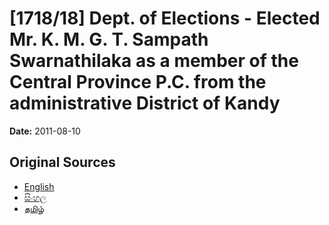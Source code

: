 # [1718/18] Dept. of Elections - Elected Mr. K. M. G. T. Sampath Swarnathilaka as a member of the Central Province P.C. from the administrative District of Kandy

**Date:** 2011-08-10

## Original Sources

- [English](https://documents.gov.lk/view/extra-gazettes/2011/8/1718-18_E.pdf)
- [සිංහල](https://documents.gov.lk/view/extra-gazettes/2011/8/1718-18_S.pdf)
- [தமிழ்](https://documents.gov.lk/view/extra-gazettes/2011/8/1718-18_T.pdf)
